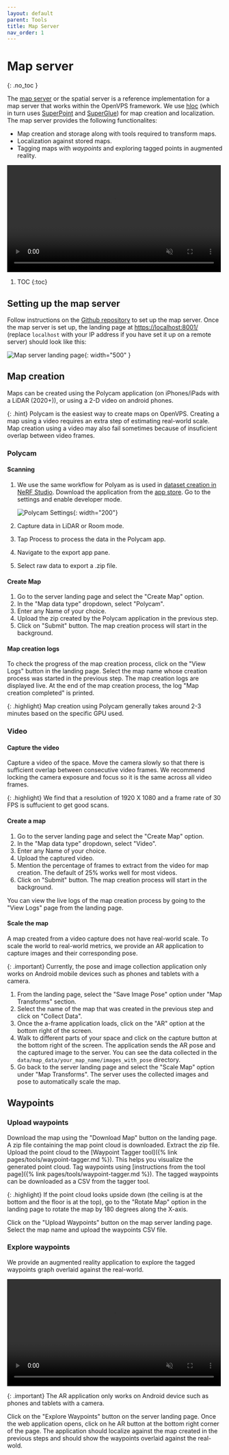 ```yaml
---
layout: default
parent: Tools
title: Map Server
nav_order: 1
---
```


# Map server
{: .no_toc }

The [map server](https://github.com/openvps/spatial-server) or the spatial server is a reference implementation for a map server that works within the OpenVPS framework. We use [hloc](https://github.com/cvg/Hierarchical-Localization) (which in turn uses [SuperPoint](https://arxiv.org/abs/1712.07629) and [SuperGlue](https://arxiv.org/abs/1911.11763)) for map creation and localization. The map server provides the following functionalites:

- Map creation and storage along with tools required to transform maps.
- Localization against stored maps.
- Tagging maps with *waypoints* and exploring tagged points in augmented reality.

<video src="/assets/videos/spatial_server.mp4" autoplay loop muted width="500"></video>

1. TOC
{:toc}

## Setting up the map server

Follow instructions on the [Github repository](https://github.com/openvps/spatial-server) to set up the map server. Once the map server is set up, the landing page at <https://localhost:8001/> (replace `localhost` with your IP address if you have set it up on a remote server) should look like this:

![Map server landing page](/assets/images/map-server/landing-page.png){: width="500" }

## Map creation

Maps can be created using the Polycam application (on iPhones/iPads with a LiDAR (2020+)), or using a 2-D video on android phones.

{: .hint}
Polycam is the easiest way to create maps on OpenVPS. Creating a map using a video requires an extra step of estimating real-world scale. Map creation using a video may also fail sometimes because of insuficient overlap between video frames.

### Polycam

#### Scanning

1. We use the same workflow for Polyam as is used in [dataset creation in NeRF Studio](https://docs.nerf.studio/quickstart/custom_dataset.html#polycam). Download the application from the [app store](https://apps.apple.com/us/app/polycam-3d-scanner-lidar-360/id1532482376). Go to the settings and enable developer mode. 
   
   ![Polycam Settings](/assets/images/map-server/polycam-settings.png){: width="200"}

2. Capture data in LiDAR or Room mode.
3. Tap Process to process the data in the Polycam app.
4. Navigate to the export app pane.
5. Select raw data to export a .zip file.

#### Create Map

1. Go to the server landing page and select the "Create Map" option.
2. In the "Map data type" dropdown, select "Polycam".
3. Enter any Name of your choice.
4. Upload the zip created by the Polycam application in the previous step.
5. Click on "Submit" button. The map creation process will start in the background.

#### Map creation logs

To check the progress of the map creation process, click on the "View Logs" button in the landing page. Select the map name whose creation process was started in the previous step. The map creation logs are displayed live. At the end of the map creation process, the log "Map creation completed" is printed.

{: .highlight}
Map creation using Polycam generally takes around 2-3 minutes based on the specific GPU used.

### Video

#### Capture the video

Capture a video of the space. Move the camera slowly so that there is sufficient overlap between consecutive video frames. We recommend locking the camera exposure and focus so it is the same across all video frames.

{: .highlight}
We find that a resolution of 1920 X 1080 and a frame rate of 30 FPS is suffucient to get good scans. 

#### Create a map

1. Go to the server landing page and select the "Create Map" option.
2. In the "Map data type" dropdown, select "Video".
3. Enter any Name of your choice.
4. Upload the captured video.
5. Mention the percentage of frames to extract from the video for map creation. The default of 25% works well for most videos.
6. Click on "Submit" button. The map creation process will start in the background.

You can view the live logs of the map creation process by going to the "View Logs" page from the landing page.

#### Scale the map

A map created from a video capture does not have real-world scale. To scale the world to real-world metrics, we provide an AR application to capture images and their corresponding pose. 

{: .important}
Currently, the pose and image collection application only works on Android mobile devices such as phones and tablets with a camera.

1. From the landing page, select the "Save Image Pose" option under "Map Transforms" section. 
2. Select the name of the map that was created in the previous step and click on "Collect Data".
3. Once the a-frame application loads, click on the "AR" option at the bottom right of the screen.
4. Walk to different parts of your space and click on the capture button at the bottom right of the screen. The application sends the AR pose and the captured image to the server. You can see the data collected in the `data/map_data/your_map_name/images_with_pose` directory.
5. Go back to the server landing page and select the "Scale Map" option under "Map Transforms". The server uses the collected images and pose to automatically scale the map.

## Waypoints

### Upload waypoints
Download the map using the "Download Map" button on the landing page. A zip file containing the map point cloud is downloaded. Extract the zip file. Upload the point cloud to the [Waypoint Tagger tool]({% link pages/tools/waypoint-tagger.md %}). This helps you visualize the generated point cloud. Tag waypoints using [instructions from the tool page]({% link pages/tools/waypoint-tagger.md %}). The tagged waypoints can be downloaded as a CSV from the tagger tool. 

{: .highlight}
If the point cloud looks upside down (the ceiling is at the bottom and the floor is at the top), go to the "Rotate Map" option in the landing page to rotate the map by 180 degrees along the X-axis.

Click on the "Upload Waypoints" button on the map server landing page. Select the map name and upload the waypoints CSV file.

### Explore waypoints

We provide an augmented reality application to explore the tagged waypoints graph overlaid against the real-world.

<video src="/assets/videos/explore_waypoints.mp4" autoplay loop muted width="500"></video>

{: .important}
The AR application only works on Android device such as phones and tablets with a camera.

Click on the "Explore Waypoints" button on the server landing page. Once the web application opens, click on he AR button at the bottom right corner of the page. The application should localize against the map created in the previous steps and should show the waypoints overlaid against the real-wold.

